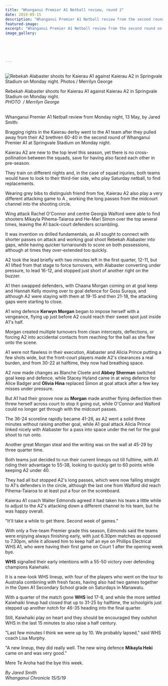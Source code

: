 ```yaml
---
title: "Whanganui Premier A1 Netball review, round 2"
date: 2019-05-15
description: "Whanganui Premier A1 Netball review from the second round on Monday night at Springvale Stadium..."
featured-image: 
excerpt: "Whanganui Premier A1 Netball review from the second round on Monday night at Springvale Stadium."
image_gallery:
    
    
    
    
    
---
```


<p>&nbsp;<img src="https://www.nzherald.co.nz/resizer/wo1OLzZQyRSQaZLydJXI5Dnc1Ck=/620x349/smart/filters:quality(70)/arc-anglerfish-syd-prod-nzme.s3.amazonaws.com/public/V45IEMFLGZCXJMKAKCYZZNRJ5A.jpg" alt="Rebekah Alabaster shoots for Kaierau A1 against Kaierau A2 in Springvale Stadium on Monday night. Photos / Merrilyn George" /></p>
<p><span>Rebekah Alabaster shoots for Kaierau A1 against Kaierau A2 in Springvale Stadium on Monday night. <br /><em>PHOTO&nbsp; / Merrilyn George</em></span></p>
<p><span><br />Whanganui Premier A1 Netball review from Monday night, 13 May, by Jared Smith:</span></p>
<p>Bragging rights in the Kaierau derby went to the A1 team after they pulled away from their A2 brethren 60-40 in the second round of Whanganui Premier A1 at Springvale Stadium on Monday night.</p>
<p>Kaierau A2 are new to the top level this season, yet there is no cross-pollination between the squads, save for having also faced each other in pre-season.</p>
<p>They train on different nights and, in the case of squad injuries, both teams would have to look to their third-tier side, who play Saturday netball, to find replacements.</p>
<p><span class="ellipsis">Wearing grey bibs to distinguish friend from foe, Kaierau A2</span>&nbsp;<span>also play a very different attacking game to A , working the long passes from the midcourt channel into the shooting circle.</span></p>
<p>Wing attack Rachel O'Connor and centre Georgia Walford were able to find shooters Mikayla Pihema-Taiaroa and He-Mari Simon over the top several times, leaving the A1 back-court defenders scrambling.</p>
<p>It was invention vs drilled fundamentals, as A1 sought to connect with shorter passes on attack and working goal shoot Rebekah Alabaster into gaps, while having quicker turnarounds to score on both possessions, although at times they over-extended too quickly.</p>
<p>A2 took the lead briefly with two minutes left in the first quarter, 12-11, but A1 lifted from that stage to force turnovers, with Alabaster converting under pressure, to lead 16-12, and stopped just short of another right on the buzzer.</p>
<p>A1 then swapped defenders, with Chaana Morgan coming on at goal keep and Hannah Kelly moving over to goal defence for Goss Suraya, and although A2 were staying with them at 19-15 and then 21-18, the attacking gaps were starting to close.</p>
<p>A1 wing defence <strong>Kerwyn Morgan</strong> began to impose herself with a vengeance, flying up just before A2 could reach their sweet spot just inside A1's half.</p>
<p>Morgan created multiple turnovers from clean intercepts, deflections, or forcing A2 into accidental contacts from reaching for the ball as she flew onto the scene.</p>
<p>A1 were not flawless in their execution, Alabaster and Alicia Prince putting a few shots wide, but the front-court players made A2's clearances a real burden, and from 30-22 at halftime, they now had breathing space.</p>
<p>A2 now made changes as Blanche Cloete and <strong>Abbey Sherman</strong> switched goal keep and defence, while Stacey Hyland came in at wing defence for Alice Badger and <strong>Olivia Hina</strong> replaced Simon at goal attack after a few key misses under pressure.</p>
<p>But A1 had their groove now as <strong>Morgan</strong> made another flying deflection then threw herself across court to stop it going out, while O'Connor and Walford could no longer get through with the midcourt passes.</p>
<p>The 36-24 scoreline rapidly became 41-26, as A2 went a solid three minutes without raising another goal, while A1 goal attack Alicia Prince linked nicely with Alabaster for a pass into space under the net for the goal shoot to run onto.</p>
<p>Another great Morgan steal and the writing was on the wall at 45-29 by three quarter time.</p>
<p>Both teams just decided to run their current lineups out till fulltime, with A1 riding their advantage to 55-38, looking to quickly get to 60 points while keeping A2 under 40.</p>
<p>They had all but stopped A2's long passes, which were now falling straight to A1's defenders in the circle, although the last one from Walford did reach Pihema-Taiaroa to at least put a four on the scoreboard.</p>
<p>Kaierau A1 coach Walter Edmonds agreed it had taken his team a little while to adjust to the A2's attacking down a different channel to his team, but he was happy overall.</p>
<p>"It'll take a while to get there. Second week of games."</p>
<p>With only a five-team Premier grade this season, Edmonds said the teams were enjoying always finishing early, with just 6.30pm matches as opposed to 7.30pm, while it allowed him to keep half an eye on Phillips Electrical WHS A1, who were having their first game on Court 1 after the opening week bye.</p>
<p><strong>WHS</strong> signalled their early intentions with a 55-50 victory over defending champions Kaiwhaiki.</p>
<p>It is a new-look WHS lineup, with four of the players who went on the tour to Australia combining with fresh faces, having also had two games together in the Open A1 Secondary School grade on Saturdays in Manawatu.</p>
<p>With a quarter of the match gone <strong>WHS</strong> led 17-8, and while the more settled Kaiwhaiki lineup had closed that up to 31-25 by halftime, the schoolgirls just stepped up another notch for 46-35 heading into the final quarter.</p>
<p>Still, Kaiwhaiki play on heart and they should be encouraged they outshot WHS in the last 15 minutes to also raise a half century.</p>
<p>"Last few minutes I think we were up by 10. We probably lapsed," said WHS coach Lisa Murphy.</p>
<p>"A new lineup, they did really well. The new wing defence <strong>Mikayla Heki</strong> came on and was very good."</p>
<p>Mere Te Aroha had the bye this week.</p>
<p><em>By Jared Smith</em><br /><em>Whanganui Chronicle 15/5/19</em></p>

